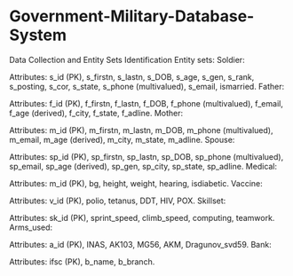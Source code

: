 # Government-Military-Database-System

Data Collection and Entity Sets Identification
Entity sets:
Soldier:

Attributes: s_id (PK), s_firstn, s_lastn, s_DOB, s_age, s_gen, s_rank, s_posting, s_cor, s_state, s_phone (multivalued), s_email, ismarried.
Father:

Attributes: f_id (PK), f_firstn, f_lastn, f_DOB, f_phone (multivalued), f_email, f_age (derived), f_city, f_state, f_adline.
Mother:

Attributes: m_id (PK), m_firstn, m_lastn, m_DOB, m_phone (multivalued), m_email, m_age (derived), m_city, m_state, m_adline.
Spouse:

Attributes: sp_id (PK), sp_firstn, sp_lastn, sp_DOB, sp_phone (multivalued), sp_email, sp_age (derived), sp_gen, sp_city, sp_state, sp_adline.
Medical:

Attributes: m_id (PK), bg, height, weight, hearing, isdiabetic.
Vaccine:

Attributes: v_id (PK), polio, tetanus, DDT, HIV, POX.
Skillset:

Attributes: sk_id (PK), sprint_speed, climb_speed, computing, teamwork.
Arms_used:

Attributes: a_id (PK), INAS, AK103, MG56, AKM, Dragunov_svd59.
Bank:

Attributes: ifsc (PK), b_name, b_branch.
